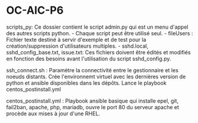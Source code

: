 # OC-AIC-P6

scripts_py: Ce dossier contient le script admin.py qui est un menu d'appel des autres scripts python.
    - Chaque script peut être utilisé seul.
    - fileUsers : Fichier texte destiné à servir d'exemple et de test pour la création/suppression d'utilisateurs multiples.
    - sshd.local, sshd_config_base.txt, issue.txt: Ces fichiers doivent être édités et modifiés en fonction des besoins avant l'utilisation du script sshd_config.py.

ssh_connect.sh :
Paramètre la connectivité entre le gestionnaire et les noeuds distants.
Crée l'environnemt virtuel avec les dernières version de python et ansible
disponibles dans les dépôts.
Lance le playbook centos_postinstall.yml

centos_postinstall.yml :
Playbook ansible basique qui installe epel, git, fail2ban, apache, php, mariadb, ouvre le port 80 du serveur apache et procède aux mises à jour d'une RHEL.
